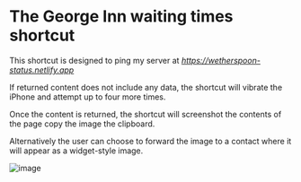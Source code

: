  # The George Inn waiting times shortcut

This shortcut is designed to ping my server at *https://wetherspoon-status.netlify.app*

If returned content does not include any data, the shortcut will vibrate the iPhone and attempt up to four more times.

Once the content is returned, the shortcut will screenshot the contents of the page copy the image the clipboard.

Alternatively the user can choose to forward the image to a contact where it will appear as a widget-style image.

![image](https://github.com/callumjfortune/wetherspoon_status_endpoint/assets/114265390/0e88403c-e4f7-4dd9-87e0-35619dfab120)
